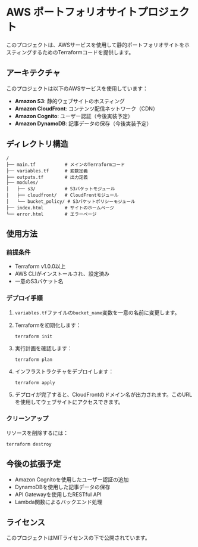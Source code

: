 # AWS ポートフォリオサイトプロジェクト

このプロジェクトは、AWSサービスを使用して静的ポートフォリオサイトをホスティングするためのTerraformコードを提供します。

## アーキテクチャ

このプロジェクトは以下のAWSサービスを使用しています：

- **Amazon S3**: 静的ウェブサイトのホスティング
- **Amazon CloudFront**: コンテンツ配信ネットワーク（CDN）
- **Amazon Cognito**: ユーザー認証（今後実装予定）
- **Amazon DynamoDB**: 記事データの保存（今後実装予定）

## ディレクトリ構造

```
/
├── main.tf           # メインのTerraformコード
├── variables.tf      # 変数定義
├── outputs.tf        # 出力定義
├── modules/
│   ├── s3/           # S3バケットモジュール
│   ├── cloudfront/   # CloudFrontモジュール
│   └── bucket_policy/ # S3バケットポリシーモジュール
├── index.html        # サイトのホームページ
└── error.html        # エラーページ
```

## 使用方法

### 前提条件

- Terraform v1.0.0以上
- AWS CLIがインストールされ、設定済み
- 一意のS3バケット名

### デプロイ手順

1. `variables.tf`ファイルの`bucket_name`変数を一意の名前に変更します。

2. Terraformを初期化します：
   ```
   terraform init
   ```

3. 実行計画を確認します：
   ```
   terraform plan
   ```

4. インフラストラクチャをデプロイします：
   ```
   terraform apply
   ```

5. デプロイが完了すると、CloudFrontのドメイン名が出力されます。このURLを使用してウェブサイトにアクセスできます。

### クリーンアップ

リソースを削除するには：
```
terraform destroy
```

## 今後の拡張予定

- Amazon Cognitoを使用したユーザー認証の追加
- DynamoDBを使用した記事データの保存
- API Gatewayを使用したRESTful API
- Lambda関数によるバックエンド処理

## ライセンス

このプロジェクトはMITライセンスの下で公開されています。
